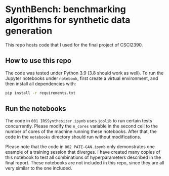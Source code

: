 # SynthBench: benchmarking algorithms for synthetic data generation

This repo hosts code that I used for the final project of CSCI2390.

## How to use this repo

The code was tested under Python 3.9 (3.8 should work as well). To run the Jupyter notebooks under `notebook`, first create a virtual environment, and then install all dependencies with:

```bash
pip install -r requirements.txt
```

## Run the notebooks

The code in `001 IRSSynthesizer.ipynb` uses `joblib` to run certain tests concurrently. Please modify the `n_cores` variable in the second cell to the number of cores of the machine running these notebooks. After that, the code in the `notebooks` directory should run without modifications.

Please note that the code in `002 PATE-GAN.ipynb` only demonstrates one example of a training session that diverges. I have created many copies of this notebook to test all combinations of hyperparameters described in the final report. These notebooks are not included in this repo, since they are all very similar to the one included.